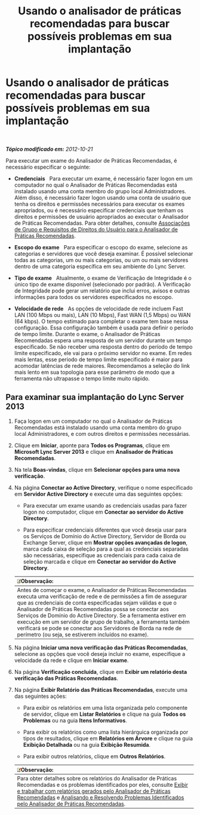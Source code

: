 ﻿---
title: Usando o analisador de práticas recomendadas para buscar possíveis problemas em sua implantação
TOCTitle: Usando o analisador de práticas recomendadas para buscar possíveis problemas em sua implantação
ms:assetid: 09c84509-dc91-4e7b-882b-3c467b6b026d
ms:mtpsurl: https://technet.microsoft.com/pt-br/library/Gg591343(v=OCS.15)
ms:contentKeyID: 49305824
ms.date: 05/19/2016
mtps_version: v=OCS.15
ms.translationtype: HT
---

# Usando o analisador de práticas recomendadas para buscar possíveis problemas em sua implantação

 

_**Tópico modificado em:** 2012-10-21_

Para executar um exame do Analisador de Práticas Recomendadas, é necessário especificar o seguinte:

  - **Credenciais**   Para executar um exame, é necessário fazer logon em um computador no qual o Analisador de Práticas Recomendadas está instalado usando uma conta membro do grupo local Administradores. Além disso, é necessário fazer logon usando uma conta de usuário que tenha os direitos e permissões necessários para executar os exames apropriados, ou é necessário especificar credenciais que tenham os direitos e permissões de usuário apropriados ao executar o Analisador de Práticas Recomendadas. Para obter detalhes, consulte [Associações de Grupo e Requisitos de Direitos do Usuário para o Analisador de Práticas Recomendadas](lync-server-2013-group-memberships-and-user-rights-requirements-for-best-practices-analyzer.md).

  - **Escopo do exame**   Para especificar o escopo do exame, selecione as categorias e servidores que você deseja examinar. É possível selecionar todas as categorias, um ou mais categorias, ou um ou mais servidores dentro de uma categoria específica em seu ambiente do Lync Server.

  - **Tipo de exame**   Atualmente, o exame de Verificação de Integridade é o único tipo de exame disponível (selecionado por padrão). A Verificação de Integridade pode gerar um relatório que inclui erros, avisos e outras informações para todos os servidores especificados no escopo.

  - **Velocidade de rede**   As opções de velocidade de rede incluem Fast LAN (100 Mbps ou mais), LAN (10 Mbps), Fast WAN (1,5 Mbps) ou WAN (64 kbps). O tempo estimado para completar o exame tem base nessa configuração. Essa configuração também é usada para definir o período de tempo limite. Durante o exame, o Analisador de Práticas Recomendadas espera uma resposta de um servidor durante um tempo especificado. Se não receber uma resposta dentro do período de tempo limite especificado, ele vai para o próximo servidor no exame. Em redes mais lentas, esse período de tempo limite especificado é maior para acomodar latências de rede maiores. Recomendamos a seleção do link mais lento em sua topologia para esse parâmetro de modo que a ferramenta não ultrapasse o tempo limite muito rápido.

## Para examinar sua implantação do Lync Server 2013

1.  Faça logon em um computador no qual o Analisador de Práticas Recomendadas está instalado usando uma conta membro do grupo local Administradores, e com outros direitos e permissões necessárias.

2.  Clique em **Iniciar**, aponte para **Todos os Programas**, clique em **Microsoft Lync Server 2013** e clique em **Analisador de Práticas Recomendadas**.

3.  Na tela **Boas-vindas**, clique em **Selecionar opções para uma nova verificação**.

4.  Na página **Conectar ao Active Directory**, verifique o nome especificado em **Servidor Active Directory** e execute uma das seguintes opções:
    
      - Para executar um exame usando as credenciais usadas para fazer logon no computador, clique em **Conectar ao servidor do Active Directory**.
    
      - Para especificar credenciais diferentes que você deseja usar para os Serviços de Domínio do Active Directory, Servidor de Borda ou Exchange Server, clique em **Mostrar opções avançadas de logon**, marca cada caixa de seleção para a qual as credenciais separadas são necessárias, especifique as credenciais para cada caixa de seleção marcada e clique em **Conectar ao servidor do Active Directory**.
    
    <table>
    <thead>
    <tr class="header">
    <th><img src="images/Gg425756.note(OCS.15).gif" title="note" alt="note" />Observação:</th>
    </tr>
    </thead>
    <tbody>
    <tr class="odd">
    <td>Antes de começar o exame, o Analisador de Práticas Recomendadas executa uma verificação de rede e de permissões a fim de assegurar que as credenciais de conta especificadas sejam válidas e que o Analisador de Práticas Recomendadas possa se conectar aos Serviços de Domínio do Active Directory. Se a ferramenta estiver em execução em um servidor de grupo de trabalho, a ferramenta também verificará se pode se conectar aos Servidores de Borda na rede de perímetro (ou seja, se estiverem incluídos no exame).</td>
    </tr>
    </tbody>
    </table>


5.  Na página **Iniciar uma nova verificação das Práticas Recomendadas**, selecione as opções que você deseja incluir no exame, especifique a velocidade da rede e clique em **Iniciar exame**.

6.  Na página **Verificação concluída**, clique em **Exibir um relatório desta verificação das Práticas Recomendadas**.

7.  Na página **Exibir Relatório das Práticas Recomendadas**, execute uma das seguintes ações:
    
      - Para exibir os relatórios em uma lista organizada pelo componente de servidor, clique em **Listar Relatórios** e clique na guia **Todos os Problemas** ou na guia **Itens Informativos**.
    
      - Para exibir os relatórios como uma lista hierárquica organizada por tipos de resultados, clique em **Relatórios em Árvore** e clique na guia **Exibição Detalhada** ou na guia **Exibição Resumida**.
    
      - Para exibir outros relatórios, clique em **Outros Relatórios**.
    
    <table>
    <thead>
    <tr class="header">
    <th><img src="images/Gg425756.note(OCS.15).gif" title="note" alt="note" />Observação:</th>
    </tr>
    </thead>
    <tbody>
    <tr class="odd">
    <td>Para obter detalhes sobre os relatórios do Analisador de Práticas Recomendadas e os problemas identificados por eles, consulte <a href="lync-server-2013-viewing-and-working-with-reports-created-by-best-practices-analyzer.md">Exibir e trabalhar com relatórios gerados pelo Analisador de Práticas Recomendadas</a> e <a href="lync-server-2013-analyzing-and-resolving-issues-identified-by-best-practices-analyzer.md">Analisando e Resolvendo Problemas Identificados pelo Analisador de Práticas Recomendadas</a>.</td>
    </tr>
    </tbody>
    </table>

